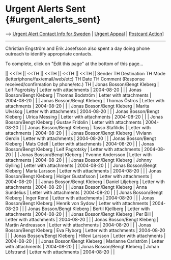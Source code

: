 # Urgent Alerts Sent {#urgent_alerts_sent}

\--\> [ Urgent Alert Contact Info for
Sweden]([LtrConsRecvSe0406Sv "wikilink") \| [ Urgent
Appeal](LtrConsSend0406En "wikilink") \| [ Postcard
Action](Postkard0407En "wikilink")\]

------------------------------------------------------------------------

Christian Engström and Erik Josefsson also spent a day doing phone
outreach to identify appropriate contacts.

To complete, click on \"Edit this page\" at the bottom of this page\...

\|\| \<\<TH \|\| \<\<TH \|\| \<\<TH \|\| \<\<TH \|\| \<\<TH \|\| Sender
TH Destination TH Mode (letter/phone/fax/email/web/etc) TH Date TH
Comment (Response received/confirmation by phone/etc.) TH \| Jonas
Bosson/Bengt Kleberg \| Leif Pagrotsky \| Letter with attachments \|
2004-08-20 \| \| \| Jonas Bosson/Bengt Kleberg \| Thomas Bodström \|
Letter with attachments \| 2004-08-20 \| \| \| Jonas Bosson/Bengt
Kleberg \| Thomas Östros \| Letter with attachments \| 2004-08-20 \| \|
\| Jonas Bosson/Bengt Kleberg \| Marita Ulvskog \| Letter with
attachments \| 2004-08-20 \| \| \| Jonas Bosson/Bengt Kleberg \| Ulrica
Messing \| Letter with attachments \| 2004-08-20 \| \| \| Jonas
Bosson/Bengt Kleberg \| Gustav Fridolin \| Letter with attachments \|
2004-08-20 \| \| \| Jonas Bosson/Bengt Kleberg \| Tasso Stafilidis \|
Letter with attachments \| 2004-08-20 \| \| \| Jonas Bosson/Bengt
Kleberg \| Viviann Gerdin \| Letter with attachments \| 2004-08-20 \| \|
\| Jonas Bosson/Bengt Kleberg \| Mats Odell \| Letter with attachments
\| 2004-08-20 \| \| \| Jonas Bosson/Bengt Kleberg \| Leif Pagrotsky \|
Letter with attachments \| 2004-08-20 \| \| \| Jonas Bosson/Bengt
Kleberg \| Yvonne Andersson \| Letter with attachments \| 2004-08-20 \|
\| \| Jonas Bosson/Bengt Kleberg \| Johnny Gylling \| Letter with
attachments \| 2004-08-20 \| \| \| Jonas Bosson/Bengt Kleberg \| Maria
Larsson \| Letter with attachments \| 2004-08-20 \| \| \| Jonas
Bosson/Bengt Kleberg \| Holger Gustafsson \| Letter with attachments \|
2004-08-20 \| \| \| Jonas Bosson/Bengt Kleberg \| Daniel Liljeberg \|
Letter with attachments \| 2004-08-20 \| \| \| Jonas Bosson/Bengt
Kleberg \| Anna Sundelius \| Letter with attachments \| 2004-08-20 \| \|
\| Jonas Bosson/Bengt Kleberg \| Inger René \| Letter with attachments
\| 2004-08-20 \| \| \| Jonas Bosson/Bengt Kleberg \| Henrik von Sydow \|
Letter with attachments \| 2004-08-20 \| \| \| Jonas Bosson/Bengt
Kleberg \| Bertil Kjellberg \| Letter with attachments \| 2004-08-20 \|
\| \| Jonas Bosson/Bengt Kleberg \| Per Bill \| Letter with attachments
\| 2004-08-20 \| \| \| Jonas Bosson/Bengt Kleberg \| Martin Andreasson
\| Letter with attachments \| 2004-08-20 \| \| \| Jonas Bosson/Bengt
Kleberg \| Eva Flyborg \| Letter with attachments \| 2004-08-20 \| \| \|
Jonas Bosson/Bengt Kleberg \| Hillevi Larsson \| Letter with attachments
\| 2004-08-20 \| \| \| Jonas Bosson/Bengt Kleberg \| Marianne Carlström
\| Letter with attachments \| 2004-08-20 \| \| \| Jonas Bosson/Bengt
Kleberg \| Johan Löfstrand \| Letter with attachments \| 2004-08-20 \|
\|
